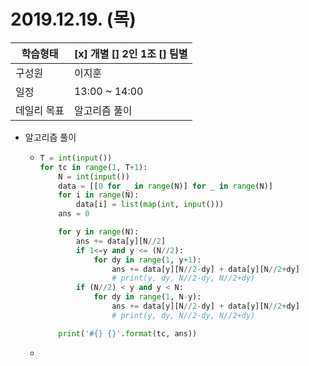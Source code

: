 # 2019.12.19. (목)

| 학습형태    | [x] 개별 [] 2인 1조 [] 팀별 |
| ----------- | --------------------------- |
| 구성원      | 이지훈                      |
| 일정        | 13:00 ~ 14:00               |
| 데일리 목표 | 알고리즘 풀이               |

- 알고리즘 풀이

  - ```python
    T = int(input())
    for tc in range(1, T+1):
        N = int(input())
        data = [[0 for _ in range(N)] for _ in range(N)]
        for i in range(N):
            data[i] = list(map(int, input()))
        ans = 0
    
        for y in range(N):
            ans += data[y][N//2]
            if 1<=y and y <= (N//2):
                for dy in range(1, y+1):
                    ans += data[y][N//2-dy] + data[y][N//2+dy]
                    # print(y, dy, N//2-dy, N//2+dy)
            if (N//2) < y and y < N:
                for dy in range(1, N-y):
                    ans += data[y][N//2-dy] + data[y][N//2+dy]
                    # print(y, dy, N//2-dy, N//2+dy)
    
        print('#{} {}'.format(tc, ans))
    ```

  - 


